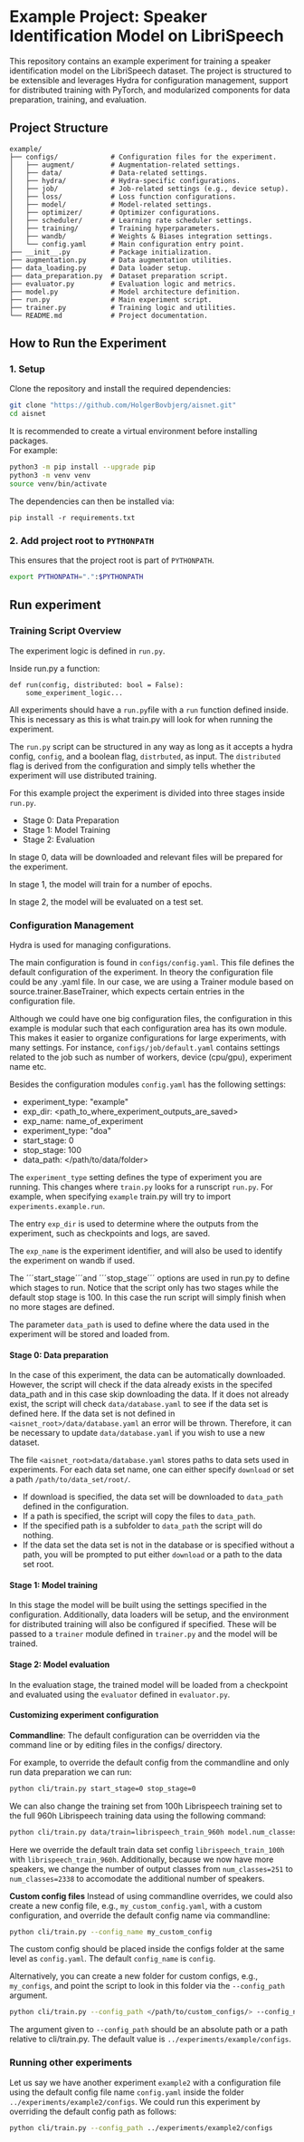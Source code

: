 # Example Project: Speaker Identification Model on LibriSpeech

This repository contains an example experiment for training a speaker identification model on the LibriSpeech dataset. 
The project is structured to be extensible and leverages Hydra for configuration management, support for distributed training with PyTorch, and modularized components for data preparation, training, and evaluation.

## Project Structure
```
example/
├── configs/             # Configuration files for the experiment.
│   ├── augment/         # Augmentation-related settings.
│   ├── data/            # Data-related settings.
│   ├── hydra/           # Hydra-specific configurations.
│   ├── job/             # Job-related settings (e.g., device setup).
│   ├── loss/            # Loss function configurations.
│   ├── model/           # Model-related settings.
│   ├── optimizer/       # Optimizer configurations.
│   ├── scheduler/       # Learning rate scheduler settings.
│   ├── training/        # Training hyperparameters.
│   ├── wandb/           # Weights & Biases integration settings.
│   └── config.yaml      # Main configuration entry point.
├── __init__.py          # Package initialization.
├── augmentation.py      # Data augmentation utilities.
├── data_loading.py      # Data loader setup.
├── data_preparation.py  # Dataset preparation script.
├── evaluator.py         # Evaluation logic and metrics.
├── model.py             # Model architecture definition.
├── run.py               # Main experiment script.
├── trainer.py           # Training logic and utilities.
└── README.md            # Project documentation.
```

## How to Run the Experiment
### 1. Setup
Clone the repository and install the required dependencies:
```bash
git clone "https://github.com/HolgerBovbjerg/aisnet.git"
cd aisnet
```

It is recommended to create a virtual environment before installing packages.  
For example:
```bash
python3 -m pip install --upgrade pip
python3 -m venv venv
source venv/bin/activate
```
The dependencies can then be installed via:
```
pip install -r requirements.txt
```

### 2. Add project root to ```PYTHONPATH```

This ensures that the project root is part of ```PYTHONPATH```.
```bash
export PYTHONPATH=".":$PYTHONPATH 
```

## Run experiment

### Training Script Overview

The experiment logic is defined in ```run.py```.

Inside run.py a function:
```
def run(config, distributed: bool = False):
    some_experiment_logic...
```

All experiments should have a ```run.py```file with a ```run``` function defined inside.
This is necessary as this is what train.py will look for when running the experiment. 

The ```run.py``` script can be structured in any way as long as it accepts a hydra config, ```config```, and a boolean flag, ```distrbuted```, as input.
The ```distributed``` flag is derived from the configuration and simply tells whether the experiment will use distributed training.

For this example project the experiment is divided into three stages inside ```run.py```.
- Stage 0: Data Preparation 
- Stage 1: Model Training 
- Stage 2: Evaluation

In stage 0, data will be downloaded and relevant files will be prepared for the experiment.

In stage 1, the model will train for a number of epochs.

In stage 2, the model will be evaluated on a test set.

### Configuration Management
Hydra is used for managing configurations.

The main configuration is found in ```configs/config.yaml```.
This file defines the default configuration of the experiment.
In theory the configuration file could be any .yaml file.
In our case, we are using a Trainer module based on source.trainer.BaseTrainer,
which expects certain entries in the configuration file.

Although we could have one big configuration files, the configuration in this example is modular such that each configuration area has its own module.
This makes it easier to organize configurations for large experiments, with many settings.
For instance, ```configs/job/default.yaml``` contains settings related to the job such as number of workers, device (cpu/gpu), experiment name etc.

Besides the configuration modules ```config.yaml``` has the following settings:
* experiment_type: "example"
* exp_dir: <path_to_where_experiment_outputs_are_saved>
* exp_name: name_of_experiment
* experiment_type: "doa"
* start_stage: 0 
* stop_stage: 100 
* data_path: </path/to/data/folder>

The ```experiment_type``` setting defines the type of experiment you are running.
This changes where ```train.py``` looks for a runscript ```run.py```.
For example, when specifying ```example``` train.py will try to import ```experiments.example.run```.

The entry ```exp_dir``` is used to determine where the outputs from the experiment, 
such as checkpoints and logs, are saved.

The ```exp_name``` is the experiment identifier, and will also be used to identify the experiment on wandb if used.

The ´´´start_stage´´´and ´´´stop_stage´´´ options are used in run.py to define which stages to run.
Notice that the script only has two stages while the default stop stage is 100.
In this case the run script will simply finish when no more stages are defined.

The parameter ```data_path``` is used to define where the data used in the experiment will be stored and loaded from.

#### Stage 0: Data preparation
In the case of this experiment, the data can be automatically downloaded. 
However, the script will check if the data already exists in the specifed data_path and in this case skip downloading the data.
If it does not already exist, the script will check ```data/database.yaml``` to see if the data set is defined here. 
If the data set is not defined in ```<aisnet_root>/data/database.yaml``` an error will be thrown.
Therefore, it can be necessary to update ```data/database.yaml``` if you wish to use a new dataset.

The file ```<aisnet_root>data/database.yaml``` stores paths to data sets used in experiments.
For each data set name, one can either specify ```download``` or set a path ```/path/to/data_set/root/```.
* If download is specified, the data set will be downloaded to ```data_path``` defined in the configuration.
* If a path is specified, the script will copy the files to ```data_path```. 
* If the specified path is a subfolder to ```data_path``` the script will do nothing.
* If the data set the data set is not in the database or is specified without a path, you will be prompted to put either ```download``` or a path to the data set root.

#### Stage 1: Model training
In this stage the model will be built using the settings specified in the configuration.
Additionally, data loaders will be setup, and the environment for distributed training will also be configured if specified.
These will be passed to a ```trainer``` module defined in ```trainer.py``` and the model will be trained.

#### Stage 2: Model evaluation
In the evaluation stage, the trained model will be loaded from a checkpoint and evaluated using the ```evaluator``` defined in ```evaluator.py```.

#### Customizing experiment configuration
**Commandline**: 
The default configuration can be overridden via the command line or by editing files in the configs/ directory.

For example, to override the default config from the commandline and only run data preparation we can run:
```bash
python cli/train.py start_stage=0 stop_stage=0
```

We can also change the training set from 100h Librispeech training set to the full 960h Librispeech training data using the following command:
```bash
python cli/train.py data/train=librispeech_train_960h model.num_classes=2338
```

Here we override the default train data set config ```librispeech_train_100h``` with ```librispeech_train_960h```.
Additionally, because we now have more speakers, we change the number of output classes from ```num_classes=251``` to ```num_classes=2338``` to accomodate the additional number of speakers.

**Custom config files**
Instead of using commandline overrides, we could also create a new config file, e.g., ```my_custom_config.yaml```, with a custom configuration, and override the default config name via commandline:
```bash
python cli/train.py --config_name my_custom_config
```
The custom config should be placed inside the configs folder at the same level as ```config.yaml```.
The default ```config_name``` is ```config```.  

Alternatively, you can create a new folder for custom configs, e.g., ```my_configs```, and point the script to look in this folder via the ```--config_path``` argument.
```bash
python cli/train.py --config_path </path/to/custom_configs/> --config_name my_custom_config.yaml
```

The argument given to ```--config_path``` should be an absolute path or a path relative to cli/train.py. 
The default value is ```../experiments/example/configs```.

### Running other experiments
Let us say we have another experiment ```example2``` with a configuration file using the default config file name ```config.yaml``` inside the folder ```../experiments/example2/configs```.
We could run this experiment by overriding the default config path as follows:

```bash
python cli/train.py --config_path ../experiments/example2/configs
```


